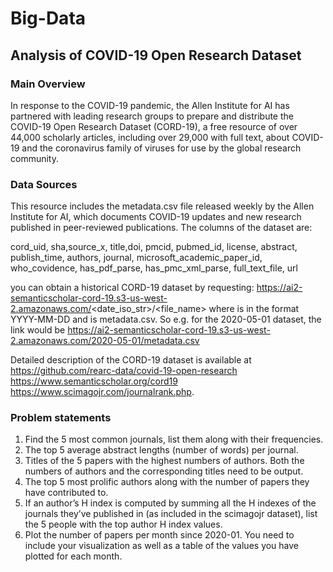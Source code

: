 # Big-Data
## Analysis of COVID-19 Open Research Dataset
### Main Overview
In response to the COVID-19 pandemic, the Allen Institute for AI has partnered with leading research groups to prepare and distribute the COVID-19 Open Research Dataset (CORD-19), a free resource of over 44,000 scholarly articles, including over 29,000 with full text, about COVID-19 and the coronavirus family of viruses for use by the global research community.
### Data Sources

This resource includes the metadata.csv file released weekly by the Allen Institute for AI, which documents COVID-19 updates and new research published in peer-reviewed publications. The columns of the dataset are:

cord_uid, sha,source_x, title,doi, pmcid, pubmed_id, license, abstract, publish_time, authors, journal, microsoft_academic_paper_id, who_covidence, has_pdf_parse, has_pmc_xml_parse, full_text_file, url

you can obtain a historical CORD-19 dataset by requesting:
https://ai2-semanticscholar-cord-19.s3-us-west-2.amazonaws.com/<date_iso_str>/<file_name>
where <date is str> is in the format YYYY-MM-DD and <file name> is metadata.csv. 
So e.g. for the 2020-05-01 dataset, the link would be
https://ai2-semanticscholar-cord-19.s3-us-west-2.amazonaws.com/2020-05-01/metadata.csv

  
Detailed description of the CORD-19 dataset is available at
https://github.com/rearc-data/covid-19-open-research 
https://www.semanticscholar.org/cord19
https://www.scimagojr.com/journalrank.php.
  
### Problem statements
    
1. Find the 5 most common journals, list them along with their frequencies.
2. The top 5 average abstract lengths (number of words) per journal.
3. Titles of the 5 papers with the highest numbers of authors. Both the numbers of authors and the corresponding titles need to be output.
4. The top 5 most prolific authors along with the number of papers they have contributed to.
5. If an author’s H index is computed by summing all the H indexes of the journals they’ve published in (as included in the scimagojr dataset), list the 5 people with the top author H index values.
6. Plot the number of papers per month since 2020-01. You need to include your visualization as well as a table of the values you have plotted for each month.

